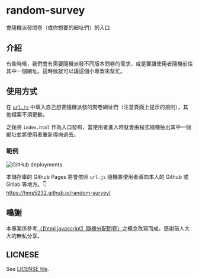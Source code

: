 # random-survey
會隨機派發問卷（或你想要的網址們）的入口

## 介紹
有些時候，我們會有需要隨機派發不同版本問卷的需求，或是要讓使用者隨機前往其中一個網址。這時候就可以讓這個小專案來幫忙。

## 使用方式
在 [`url.js`](url.js) 中填入自己想要隨機派發的問卷網址們（注意頁面上提示的規則），其他檔案不須更動。

之後將 `index.html` 作為入口發布，當使用者進入時就會由程式隨機抽出其中一個網址並將使用者重新導向過去。

### 範例
![GitHub deployments](https://img.shields.io/github/deployments/hms5232/random-survey/github-pages)

本儲存庫的 Github Pages 將會依照 `url.js` 隨機將使用者導向本人的 Github 或 Gitlab 等地方。👇  
https://hms5232.github.io/random-survey/

## 鳴謝
本專案係參考[〈【html javascript】隨機分配問卷〉](http://g23988.blogspot.com/2015/08/html-javascript.html)之概念改寫而成。感謝前人大大的無私分享。

## LICNESE
See [LICENSE file](LICENSE).
